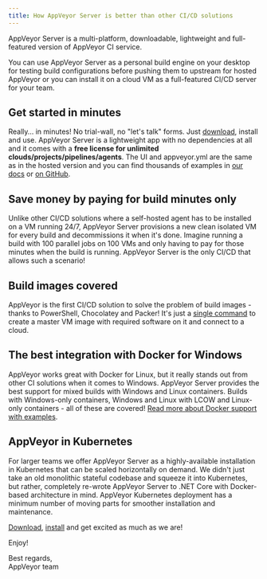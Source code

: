 ```yaml
---
title: How AppVeyor Server is better than other CI/CD solutions
---
```


AppVeyor Server is a multi-platform, downloadable, lightweight and full-featured version of AppVeyor CI service.

You can use AppVeyor Server as a personal build engine on your desktop for testing build configurations before pushing them to upstream for hosted AppVeyor or you can install it on a cloud VM as a full-featured CI/CD server for your team.

## Get started in minutes

Really… in minutes! No trial-wall, no "let's talk" forms. Just [download](https://www.appveyor.com/on-premise/#download), install and use.
AppVeyor Server is a lightweight app with no dependencies at all and it comes with a **free license for unlimited clouds/projects/pipelines/agents**.
The UI and appveyor.yml are the same as in the hosted version and you can find thousands of examples in [our docs](https://www.appveyor.com/docs/build-configuration/) or [on GitHub](https://github.com/search?q=appveyor.yml&type=Code).


## Save money by paying for build minutes only

Unlike other CI/CD solutions where a self-hosted agent has to be installed on a VM running 24/7, AppVeyor Server provisions a new clean isolated VM for every build and decommissions it when it's done.
Imagine running a build with 100 parallel jobs on 100 VMs and only having to pay for those minutes when the build is running. AppVeyor Server is the only CI/CD that allows such a scenario!


## Build images covered

AppVeyor is the first CI/CD solution to solve the problem of build images - thanks to PowerShell, Chocolatey and Packer!
It's just a [single command](https://www.appveyor.com/docs/server/#azure-vms) to create a master VM image with required software on it and connect to a cloud.


## The best integration with Docker for Windows

AppVeyor works great with Docker for Linux, but it really stands out from other CI solutions when it comes to Windows.
AppVeyor Server provides the best support for mixed builds with Windows and Linux containers. Builds with Windows-only containers, Windows and Linux with LCOW and Linux-only containers - all of these are covered!
[Read more about Docker support with examples](https://www.appveyor.com/docs/server/#docker-1).


## AppVeyor in Kubernetes

For larger teams we offer AppVeyor Server as a highly-available installation in Kubernetes that can be scaled horizontally on demand. We didn't just take an old monolithic stateful codebase and squeeze it into Kubernetes,
but rather, completely re-wrote AppVeyor Server to .NET Core with Docker-based architecture in mind. AppVeyor Kubernetes deployment has a minimum number of moving parts for smoother installation and maintenance.

[Download](https://www.appveyor.com/on-premise/#download), [install](https://www.appveyor.com/docs/server/#installation) and get excited as much as we are!

Enjoy!

Best regards,<br>
AppVeyor team